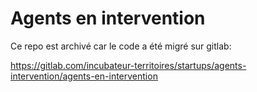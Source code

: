 # Agents en intervention

Ce repo est archivé car le code a été migré sur gitlab:

https://gitlab.com/incubateur-territoires/startups/agents-intervention/agents-en-intervention